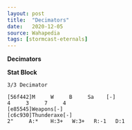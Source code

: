 ```yaml
---
layout: post
title:  "Decimators"
date:   2020-12-05
source: Wahapedia
tags: [stormcast-eternals]
---
```


**Decimators**

**Stat Block**
```
3/3 Decimator
```

```
[56f442]M     W     B     Sa    [-]
4     3     7     4     
[e85545]Weapons[-]
[c6c930]Thunderaxe[-]
2"     A:*    H:3+   W:3+   R:-1   D:1   
```


